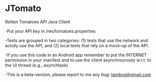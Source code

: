 JTomato
=======

Rotten Tomatoes API Java Client 

-Put your API key in /res/tomatoes.properties

-Tests are grouped in two categories: (1) tests that use the network and actully use the API, and (2) local tests that rely on a mock-up of the API.

-If you use this code in an Android app remember to put the INTERNET permission in your manifest and to use the client asynchrounouly w.r.t. to the UI thread (e.g., asynchtask)

-This is a beta-version, please report to me any bug: tambug@gmail.com

